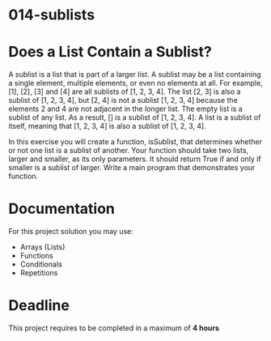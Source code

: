 # 014-sublists

# Does a List Contain a Sublist?

A sublist is a list that is part of a larger list. A sublist may be a list containing a single element, multiple elements, or even no elements at all. For example, [1], [2], [3] and [4] are all sublists of [1, 2, 3, 4]. The list [2, 3] is also a sublist of [1, 2, 3, 4], but [2, 4] is not a sublist [1, 2, 3, 4] because the elements 2 and 4 are not adjacent in the longer list. The empty list is a sublist of any list. As a result, [] is a sublist of [1, 2, 3, 4]. A list is a sublist of itself, meaning that [1, 2, 3, 4] is also a sublist of [1, 2, 3, 4].

In this exercise you will create a function, isSublist, that determines whether or not one list is a sublist of another. Your function should take two lists, larger and smaller, as its only parameters. It should return True if and only if smaller is a sublist of larger. Write a main program that demonstrates your function.

# Documentation

For this project solution you may use:

- Arrays (Lists)
- Functions
- Conditionals
- Repetitions

# Deadline

This project requires to be completed in a maximum of **4 hours**
